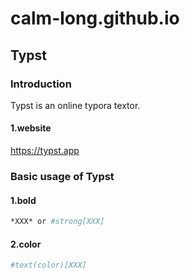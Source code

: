 # calm-long.github.io 
## Typst
### Introduction
Typst is an online typora textor.<br>
#### 1.website
https://typst.app<br>


### Basic usage of Typst
#### 1.bold
```bash
*XXX* or #strong[XXX]
```
#### 2.color
```bash
#text(color)[XXX]
```



